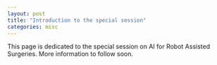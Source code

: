 ```yaml
---
layout: post
title: "Introduction to the special session"
categories: misc
---
```


This page is dedicated to the special session on AI for Robot Assisted Surgeries. More information to follow soon.
